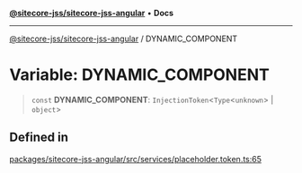 [**@sitecore-jss/sitecore-jss-angular**](../README.md) • **Docs**

***

[@sitecore-jss/sitecore-jss-angular](../README.md) / DYNAMIC\_COMPONENT

# Variable: DYNAMIC\_COMPONENT

> `const` **DYNAMIC\_COMPONENT**: `InjectionToken`\<`Type`\<`unknown`\> \| `object`\>

## Defined in

[packages/sitecore-jss-angular/src/services/placeholder.token.ts:65](https://github.com/Sitecore/jss/blob/e846f486ba4fde6c8c1b45e6e57475c6839dad97/packages/sitecore-jss-angular/src/services/placeholder.token.ts#L65)
